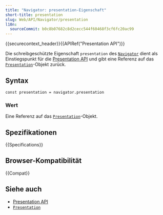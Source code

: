 ```yaml
---
title: "Navigator: presentation-Eigenschaft"
short-title: presentation
slug: Web/API/Navigator/presentation
l10n:
  sourceCommit: b0c8b07682c8d2cecc544f60468f3cf6fc20ac99
---
```


{{securecontext_header}}{{APIRef("Presentation API")}}

Die schreibgeschützte Eigenschaft `presentation` des [`Navigator`](/de/docs/Web/API/Navigator) dient als Einstiegspunkt für die [Presentation API](/de/docs/Web/API/Presentation_API) und gibt eine Referenz auf das [`Presentation`](/de/docs/Web/API/Presentation)-Objekt zurück.

## Syntax

```js-nolint
const presentation = navigator.presentation
```

### Wert

Eine Referenz auf das [`Presentation`](/de/docs/Web/API/Presentation)-Objekt.

## Spezifikationen

{{Specifications}}

## Browser-Kompatibilität

{{Compat}}

## Siehe auch

- [Presentation API](/de/docs/Web/API/Presentation_API)
- [`Presentation`](/de/docs/Web/API/Presentation)
